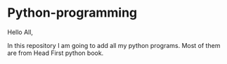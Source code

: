 # Python-programming

Hello All,

In this repository I am going to add all my python programs.
Most of them are from Head First python book.

